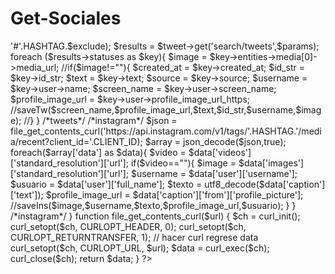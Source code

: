 Get-Sociales
============

<?php  

//hashtag
define("HASHTAG","petertest");

//twitter
define("CONSUMER_KEY","");
define("CONSUMER_SECRET","");
define("ACCESS_TOKEN","");
define("ACCESS_TOKEN_SECRET","");

//Instagram
define('CLIENT_ID','');
define('CLIENT_SECRET','');

if(!isset($_GET["task"])) die;
$task = $_GET["task"];

switch ($task){
    case 'sociales':
        getSociales();        
    break;        
}

function getSociales(){

	/*tweets*/	
	require_once('libraries/twitteroauth/OAuth.php');
	require_once('libraries/twitteroauth/twitteroauth.php');

	$tweet   = new TwitterOAuth(CONSUMER_KEY,CONSUMER_SECRET,ACCESS_TOKEN,ACCESS_TOKEN_SECRET);
	$exclude = '-filter:retweets';//no retweets
	$params  = array('q' =>'#'.HASHTAG.$exclude);
	$results =  $tweet->get('search/tweets',$params);

	foreach ($results->statuses as $key){
		
		$image = $key->entities->media[0]->media_url;			

		//if($image!=""){

			$created_at        = $key->created_at;
			$id_str            = $key->id_str;
			$text              = $key->text;
			$source            = $key->source;
			$username          = $key->user->name;
			$screen_name       = $key->user->screen_name;
			$profile_image_url = $key->user->profile_image_url_https;

			//saveTw($screen_name,$profile_image_url,$text,$id_str,$username,$image);

		//}
		
	}	
	/*tweets*/

	/*instagram*/
	$json   = file_get_contents_curl('https://api.instagram.com/v1/tags/'.HASHTAG.'/media/recent?client_id='.CLIENT_ID);
	$array  = json_decode($json,true);
	
	foreach($array['data'] as $data){

		$video = $data['videos']['standard_resolution']['url'];

		if($video==""){

			$image             = $data['images']['standard_resolution']['url'];
			$username          = $data['user']['username'];
			$usuario           = $data['user']['full_name'];
			$texto             = utf8_decode($data['caption']['text']);
			$profile_image_url = $data['caption']['from']['profile_picture'];
		
			//saveIns($image,$username,$texto,$profile_image_url,$usuario);

		}

	}
	/*instagram*/				

}

function file_get_contents_curl($url) {
	$ch = curl_init();

	curl_setopt($ch, CURLOPT_HEADER, 0);
	curl_setopt($ch, CURLOPT_RETURNTRANSFER, 1); // hacer curl regrese data
	curl_setopt($ch, CURLOPT_URL, $url);

	$data = curl_exec($ch);
	curl_close($ch);

	return $data;
}

?>
